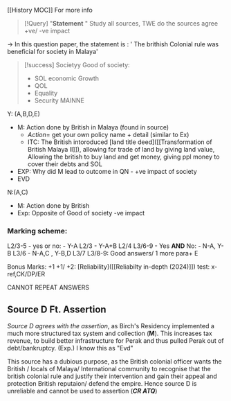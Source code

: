 [[History MOC]] For more info
>[!Query]
>"**Statement** "  Study all sources, TWE do the sources agree
>+ve/ -ve impact

-> In this question paper, the statement is : ' The brithish Colonial rule was beneficial for society in Malaya'


>[!success] Societyy
>Good  of society:
>	- SOL
>		economic Growth
>	- QOL
>	- Equality
>	- Security
>		MAINNE

Y: (A,B,D,E)
- M: Action done by British in Malaya (found in source)
	- _Action_= get your own policy name + detail (similar to Ex)
	- ITC: The British intoroduced [land title deed]([[Transformation of British Malaya II]]), allowing for trade of land by giving land value, Allowing the british to buy land and get money, giving ppl money to cover their debts and SOL 
- EXP: Why did M lead to outcome in QN - +ve impact of society
- EVD


N:(A,C)
- M: Action done by British
- Exp: Opposite of Good of society -ve impact



### Marking scheme:
L2/3-5 - yes or no:
	- Y-A L2/3
	- Y-A+B L2/4
L3/6-9 - Yes **AND** No:
	- N-A, Y-B L3/6
	- N-A,C  , Y-B,D L3/7
L3/8-9: Good answers/ 1 more para+ E

Bonus Marks: +1 +1/ +2:
[Reliability]([[Reliabilty in-depth (2024)]]) test: x-ref,CK/DP/ER 


CANNOT REPEAT ANSWERS




## Source D Ft. Assertion

*Source D agrees with the assertion*, as Birch's Residency implemented a much more structured tax system and collection (**M**). This increases tax revenue, to build better infrastructure for Perak and thus pulled Perak out of debt/bankruptcy. (Exp.) I know this as "Evd"

This source has a dubious purpose, as the British colonial officer wants the British / locals of Malaya/ International community to recognise that the british colonial rule and justify their intervention and gain their appeal and protection British reputaion/ defend the empire. Hence source D is unreliable and cannot be used to assertion (**_CR ATQ_**)



